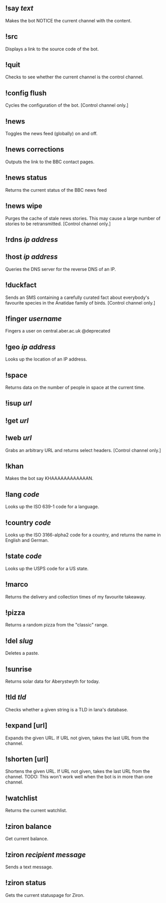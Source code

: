 ## !say _text_
   Makes the bot NOTICE the current channel with the content.
## !src
   Displays a link to the source code of the bot.
## !quit
   Checks to see whether the current channel is the control channel.
## !config flush
   Cycles the configuration of the bot. [Control channel only.]
## !news
   Toggles the news feed (globally) on and off.
## !news corrections
   Outputs the link to the BBC contact pages.
## !news status
   Returns the current status of the BBC news feed
## !news wipe
   Purges the cache of stale news stories.
   This may cause a large number of stories to be retransmitted.
   [Control channel only.]
## !rdns _ip address_
## !host _ip address_
   Queries the DNS server for the reverse DNS of an IP.
## !duckfact
   Sends an SMS containing a carefully curated fact about everybody's
   favourite species in the Anatidae family of birds.
   [Control channel only.]
## !finger _username_
   Fingers a user on central.aber.ac.uk
   @deprecated
## !geo _ip address_
   Looks up the location of an IP address.
## !space
   Returns data on the number of people in space at the current time.
## !isup _url_
## !get _url_
## !web _url_
   Grabs an arbitrary URL and returns select headers.
   [Control channel only.]
## !khan
   Makes the bot say KHAAAAAAAAAAAAN.
## !lang _code_
   Looks up the ISO 639-1 code for a language.
## !country _code_
   Looks up the ISO 3166-alpha2 code for a country, and returns
   the name in English and German.
## !state _code_
   Looks up the USPS code for a US state.
## !marco
   Returns the delivery and collection times of my favourite takeaway.
## !pizza
   Returns a random pizza from the "classic" range.
## !del _slug_
   Deletes a paste.
## !sunrise
   Returns solar data for Aberystwyth for today.
## !tld _tld_
   Checks whether a given string is a TLD in Iana's database.
## !expand [url]
   Expands the given URL.
   If URL not given, takes the last URL from the channel.
## !shorten [url]
   Shortens the given URL.
   If URL not given, takes the last URL from the channel.
   TODO:
   This won't work well when the bot is in more than one channel.
## !watchlist
   Returns the current watchlist.
## !ziron balance
   Get current balance.
## !ziron _recipient_ _message_
   Sends a text message.
## !ziron status
   Gets the current statuspage for Ziron.
